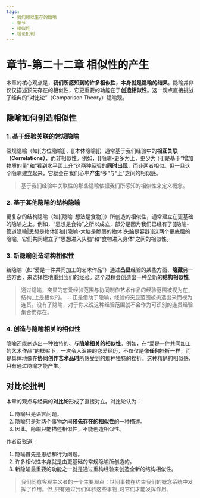 ```yaml
---
tags:
  - 我们赖以生存的隐喻
  - 章节
  - 相似性
  - 理论批判
---
```


# 章节-第二十二章 相似性的产生

本章的核心观点是，**我们所感知到的许多相似性，本身就是隐喻的结果**。隐喻并非仅仅描述预先存在的相似性，它更重要的功能在于**创造相似性**。这一观点直接挑战了经典的“对比论”（Comparison Theory）隐喻观。

## 隐喻如何创造相似性

### 1. 基于经验关联的常规隐喻
常规隐喻（如[[方位隐喻]]、[[本体隐喻]]）通常基于我们经验中的**相互关联（Correlations）**，而非相似性。例如，[[隐喻-更多为上，更少为下]]是基于“增加物质的量”和“看到水平面上升”这两种经验的**同时出现**，而非两者相似。但一旦这个隐喻建立起来，它就会在我们心中**产生**“多”与“上”之间的相似感。

> 基于我们经验中关联性的那些隐喻依据我们所感知的相似性来定义概念。

### 2. 基于其他隐喻的结构隐喻
更复杂的结构隐喻（如[[隐喻-想法是食物]]）所创造的相似性，通常建立在更基础的隐喻之上。例如，“思想是食物”之所以成立，部分是因为我们已经有了[[隐喻-管道隐喻|思想是物体]]和[[隐喻-大脑是脆弱的物体|头脑是容器]]这两个更底层的隐喻，它们共同建立了“思想进入头脑”和“食物进入身体”之间的相似性。

### 3. 新隐喻创造结构相似性
新隐喻（如“爱是一件共同加工的艺术作品”）通过**凸显**经验的某些方面、**隐藏**另一些方面，来选择性地重组我们的经验。这个过程会创造出一种全新的**结构相似性**。

> 通过隐喻，突显的恋爱经验范围与协同制作艺术作品的经验范围被视为在_结构_上是相似的。
> ...
> 正是借助于隐喻，经验的突显范围被挑选出来而视为连贯。没有了隐喻，对于你来说这种经验范围就不会作为可识别的连贯经验集合而存在。

### 4. 创造与隐喻相关的相似性
隐喻还能创造出一种独特的、**与隐喻相关的相似性**。例如，在“爱是一件共同加工的艺术作品”的框架下，一次令人沮丧的恋爱经历，不仅仅是像**任何**挫折一样，而是具体地像在**协同创作艺术品时**所感受到的那种独特的挫折。这种精确的相似感，只有通过隐喻才能产生。

## 对比论批判

本章的观点与经典的**对比论**形成了直接对立。对比论认为：
1.  隐喻只是语言问题。
2.  隐喻只是对两个事物之间**预先存在的相似性**的一种描述。
3.  因此，隐喻只能描述相似性，不能创造相似性。

作者反驳道：
1.  隐喻首先是思想和行为问题。
2.  许多相似性本身就是由更基础的常规隐喻所创造的。
3.  新隐喻最重要的功能之一就是通过重构经验来创造全新的结构相似性。

> 我们同意客观主义者的一个主要观点：世间事物在约束我们的概念系统中发挥了作用。但_只有通过我们体验这些事物_时它们才能发挥作用。